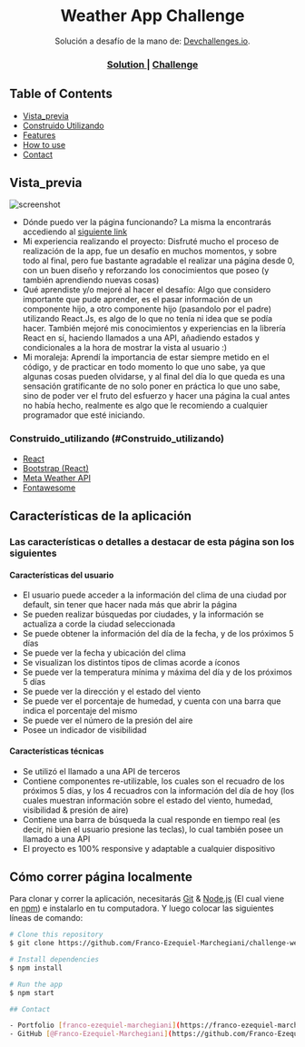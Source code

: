 <!-- Please update value in the {}  -->

<h1 align="center">Weather App Challenge</h1>

<div align="center">
   Solución a desafío de la mano de:  <a href="http://devchallenges.io" target="_blank">Devchallenges.io</a>.
</div>

<div align="center">
  <h3>
    <a target="_blank" href="https://franco-ezequiel-marchegiani.github.io/challenge-weatherReport/">
      Solution
    </a>
    <span> | </span>
    <a target="_blank" href="https://devchallenges.io/challenges/mM1UIenRhK808W8qmLWv">
      Challenge
    </a>
  </h3>
</div>

<!-- TABLE OF CONTENTS -->

## Table of Contents

- [Vista_previa](#Vista_previa)
- [Construido Utilizando](#Construido_utilizando)
- [Features](#features)
- [How to use](#how-to-use)
- [Contact](#contact)

<!-- OVERVIEW -->
## Vista_previa 

![screenshot](https://i.postimg.cc/7hfg0v4C/ej.png)


- Dónde puedo ver la página funcionando?
La misma la encontrarás accediendo al <a href="https://franco-ezequiel-marchegiani.github.io/challenge-weatherReport/">siguiente link</a> 
- Mi experiencia realizando el proyecto:
Disfruté mucho el proceso de realización de la app, fue un desafío en muchos momentos, y sobre todo al final, pero fue bastante agradable el realizar una página desde 0, con un buen diseño y reforzando los conocimientos que poseo (y también aprendiendo nuevas cosas)
- Qué aprendiste y/o mejoré al hacer el desafío:
Algo que considero importante que pude aprender, es el pasar información de un componente hijo, a otro componente hijo (pasandolo por el padre) utilizando React.Js, es algo de lo que no tenía ni idea que se podía hacer. También mejoré mis conocimientos y experiencias en la librería React en sí, haciendo llamados a una API, añadiendo estados y condicionales a la hora de mostrar la vista al usuario :)
- Mi moraleja:
Aprendí la importancia de estar siempre metido en el código, y de practicar en todo momento lo que uno sabe, ya que algunas cosas pueden olvidarse, y al final del día lo que queda es una sensación gratificante de no solo poner en práctica lo que uno sabe, sino de poder ver el fruto del esfuerzo y hacer una página la cual antes no había hecho, realmente es algo que le recomiendo a cualquier programador que esté iniciando.

### Construido_utilizando (#Construido_utilizando)

<!-- This section should list any major frameworks that you built your project using. Here are a few examples.-->

- [React](https://reactjs.org/)
- [Bootstrap (React)](https://react-bootstrap.github.io/components/alerts/)
- [Meta Weather API](https://www.metaweather.com/api/)
- [Fontawesome](https://fontawesome.com/)

## Características de la aplicación

<!-- List the features of your application or follow the template. Don't share the figma file here :) -->
### Las características o detalles a destacar de esta página son los siguientes

#### Características del usuario

- El usuario puede acceder a la información del clima de una ciudad por default, sin tener que hacer nada más que abrir la página
- Se pueden realizar búsquedas por ciudades, y la información se actualiza a corde la ciudad seleccionada
- Se puede obtener la información del día de la fecha, y de los próximos 5 días
- Se puede ver la fecha y ubicación del clima
- Se visualizan los distintos tipos de climas acorde a íconos
- Se puede ver la temperatura mínima y máxima del día y de los próximos 5 días
- Se puede ver la dirección y el estado del viento
- Se puede ver el porcentaje de humedad, y cuenta con una barra que indica el porcentaje del mismo
- Se puede ver el número de la presión del aire
- Posee un indicador de visibilidad

#### Características técnicas

- Se utilizó el llamado a una API de terceros
- Contiene componentes re-utilizable, los cuales son el recuadro de los próximos 5 días, y los 4 recuadros con la información del día de hoy (los cuales muestran información sobre el estado del viento, humedad, visibilidad & presión de aire)
- Contiene una barra de búsqueda la cual responde en tiempo real (es decir, ni bien el usuario presione las teclas), lo cual también posee un llamado a una API
- El proyecto es 100% responsive y adaptable a cualquier dispositivo
## Cómo correr página localmente

<!-- Example: -->

Para clonar y correr la aplicación, necesitarás [Git](https://git-scm.com) & [Node.js](https://nodejs.org/en/download/) (El cual viene en [npm](http://npmjs.com)) e instalarlo en tu computadora. Y luego colocar las siguientes líneas de comando:

```bash
# Clone this repository
$ git clone https://github.com/Franco-Ezequiel-Marchegiani/challenge-weatherReport

# Install dependencies
$ npm install

# Run the app
$ npm start

## Contact

- Portfolio [franco-ezequiel-marchegiani](https://franco-ezequiel-marchegiani.github.io/portfolio/})
- GitHub [@Franco-Ezequiel-Marchegiani](https://github.com/Franco-Ezequiel-Marchegiani)
